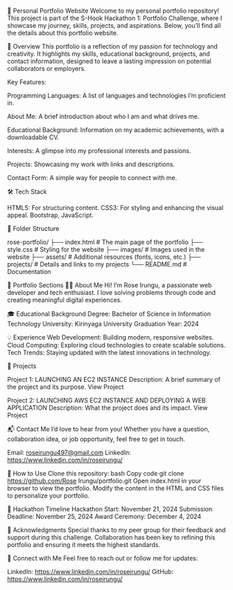 🌟 Personal Portfolio Website
Welcome to my personal portfolio repository!  This project is part of the S-Hook Hackathon 1: Portfolio Challenge, where I showcase my journey, skills, projects, and aspirations. Below, you’ll find all the details about this portfolio website.

📖 Overview
This portfolio is a reflection of my passion for technology and creativity. It highlights my skills, educational background, projects, and contact information, designed to leave a lasting impression on potential collaborators or employers.

Key Features:

Programming Languages: A list of languages and technologies I’m proficient in.

About Me: A brief introduction about who I am and what drives me.

Educational Background: Information on my academic achievements, with a downloadable CV.

Interests: A glimpse into my professional interests and passions.

Projects: Showcasing my work with links and descriptions.

Contact Form: A simple way for people to connect with me.

🛠️ Tech Stack

HTML5: For structuring content.
CSS3: For styling and enhancing the visual appeal.
 Bootstrap, JavaScript.
 
🌟 Folder Structure

rose-portfolio/
├── index.html         # The main page of the portfolio
├── style.css          # Styling for the website
├── images/            # Images used in the website
├── assets/            # Additional resources (fonts, icons, etc.)
├── projects/          # Details and links to my projects
└── README.md          # Documentation 

📝 Portfolio Sections
🧑‍💻 About Me
Hi! I’m Rose Irungu, a passionate web developer and tech enthusiast. I love solving problems through code and creating meaningful digital experiences.

🎓 Educational Background
Degree: Bachelor of Science in Information Technology
University: Kirinyaga University
Graduation Year: 2024

💡 Experience
Web Development: Building modern, responsive websites.
Cloud Computing: Exploring cloud technologies to create scalable solutions.
Tech Trends: Staying updated with the latest innovations in technology.


🚀 Projects

Project 1: LAUNCHING AN EC2 INSTANCE
Description: A brief summary of the project and its purpose.
View Project

Project 2: LAUNCHING AWS EC2 INSTANCE AND DEPLOYING A WEB APPLICATION
Description: What the project does and its impact.
View Project

📬 Contact Me
I’d love to hear from you! Whether you have a question, collaboration idea, or job opportunity, feel free to get in touch.

Email: roseirungu497@gmail.com
LinkedIn: https://www.linkedin.com/in/roseirungu/

🎉 How to Use
Clone this repository:
bash
Copy code
git clone https://github.com/Rose Irungu/portfolio.git
Open index.html in your browser to view the portfolio.
Modify the content in the HTML and CSS files to personalize your portfolio.

📅 Hackathon Timeline
Hackathon Start: November 21, 2024
Submission Deadline: November 25, 2024
Award Ceremony: December 4, 2024

🤝 Acknowledgments
Special thanks to my peer group for their feedback and support during this challenge. Collaboration has been key to refining this portfolio and ensuring it meets the highest standards.

🔗 Connect with Me
Feel free to reach out or follow me for updates:

LinkedIn: https://www.linkedin.com/in/roseirungu/
GitHub: https://www.linkedin.com/in/roseirungu/
